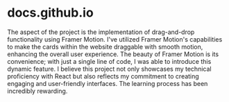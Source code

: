 # docs.github.io

The aspect of the project is the implementation of drag-and-drop functionality using Framer Motion. I've utilized Framer Motion's capabilities to make the cards within the website draggable with smooth motion, enhancing the overall user experience. The beauty of Framer Motion is its convenience; with just a single line of code, I was able to introduce this dynamic feature.
I believe this project not only showcases my technical proficiency with React but also reflects my commitment to creating engaging and user-friendly interfaces. The learning process has been incredibly rewarding.
